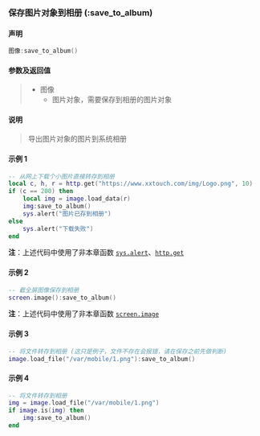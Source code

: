### 保存图片对象到相册 (**:save\_to\_album**)


#### 声明
```lua
图像:save_to_album()
```


#### 参数及返回值
> - 图像
>   - 图片对象，需要保存到相册的图片对象


#### 说明
> 导出图片对象的图片到系统相册  


#### 示例 1  
```lua
-- 从网上下载个小图片直接转存到相册
local c, h, r = http.get("https://www.xxtouch.com/img/Logo.png", 10)
if (c == 200) then
    local img = image.load_data(r)
	img:save_to_album()
	sys.alert("图片已存到相册")
else
	sys.alert("下载失败")
end
```
**注**：上述代码中使用了非本章函数 [`sys.alert`](/Handbook/sys/sys.alert.md)、[`http.get`](/Handbook/http/http.get.md)  


#### 示例 2  
```lua
-- 截全屏图像保存到相册
screen.image():save_to_album()
```
**注**：上述代码中使用了非本章函数 [`screen.image`](/Handbook/screen/screen.image.md)  


#### 示例 3  
```lua
-- 将文件转存到相册 (这只是例子，文件不存在会报错，请在保存之前先做判断) 
image.load_file("/var/mobile/1.png"):save_to_album()
```


#### 示例 4  
```lua
-- 将文件转存到相册
img = image.load_file("/var/mobile/1.png")
if image.is(img) then
    img:save_to_album()
end
```

